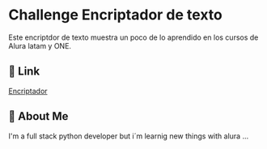 
# Challenge Encriptador de texto

Este encriptdor de texto muestra un poco de lo aprendido 
en los cursos de Alura latam y ONE.



## 🔗 Link

[Encriptador](https://onelineelectronic.github.io/EncriptadorTextoONE/)


## 🚀 About Me
I'm a full stack python developer but i´m learnig new things with alura ...

